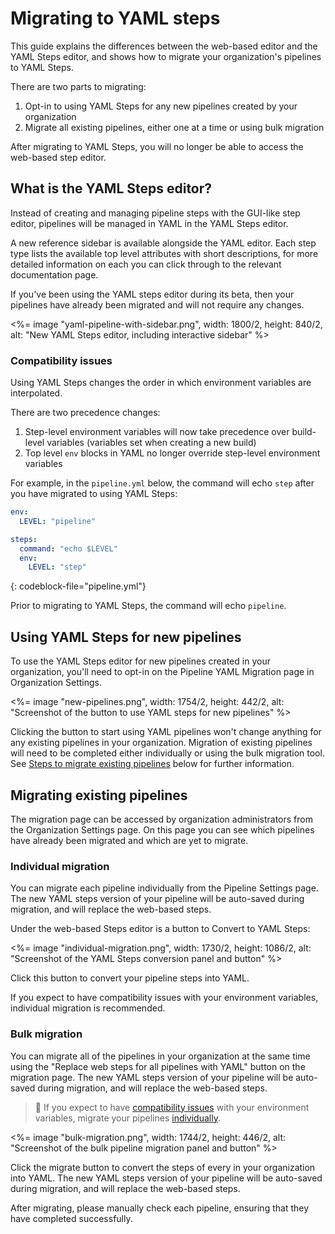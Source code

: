 # Migrating to YAML steps

This guide explains the differences between the web-based editor and the YAML Steps editor, and shows how to migrate your organization's pipelines to YAML Steps.


There are two parts to migrating:

1. Opt-in to using YAML Steps for any new pipelines created by your organization
1. Migrate all existing pipelines, either one at a time or using bulk migration

After migrating to YAML Steps, you will no longer be able to access the web-based step editor.

## What is the YAML Steps editor?

Instead of creating and managing pipeline steps with the GUI-like step editor, pipelines will be managed in YAML in the YAML Steps editor.

A new reference sidebar is available alongside the YAML editor. Each step type lists the available top level attributes with short descriptions, for more detailed information on each you can click through to the relevant documentation page.

If you've been using the YAML steps editor during its beta, then your pipelines have already been migrated and will not require any changes.

<%= image "yaml-pipeline-with-sidebar.png", width: 1800/2, height: 840/2, alt: "New YAML Steps editor, including interactive sidebar" %>

### Compatibility issues

Using YAML Steps changes the order in which environment variables are interpolated.

There are two precedence changes:

1. Step-level environment variables will now take precedence over build-level variables (variables set when creating a new build)
1. Top level `env` blocks in YAML no longer override step-level environment variables

For example, in the `pipeline.yml` below, the command will echo `step` after you have migrated to using YAML Steps:

```yaml
env:
  LEVEL: "pipeline"

steps:
  command: "echo $LEVEL"
  env:
    LEVEL: "step"
```
{: codeblock-file="pipeline.yml"}

Prior to migrating to YAML Steps, the command will echo `pipeline`.

## Using YAML Steps for new pipelines

To use the YAML Steps editor for new pipelines created in your organization, you'll need to opt-in on the Pipeline YAML Migration page in Organization Settings.

<%= image "new-pipelines.png", width: 1754/2, height: 442/2, alt: "Screenshot of the button to use YAML steps for new pipelines" %>

Clicking the button to start using YAML pipelines won't change anything for any existing pipelines in your organization. Migration of existing pipelines will need to be completed either individually or using the bulk migration tool. See [Steps to migrate existing pipelines](#migrating-existing-pipelines) below for further information.  

## Migrating existing pipelines

The migration page can be accessed by organization administrators from the Organization Settings page. On this page you can see which pipelines have already been migrated and which are yet to migrate.

### Individual migration

You can migrate each pipeline individually from the Pipeline Settings page. The new YAML steps version of your pipeline will be auto-saved during migration, and will replace the web-based steps.

 Under the web-based Steps editor is a button to Convert to YAML Steps:

<%= image "individual-migration.png", width: 1730/2, height: 1086/2, alt: "Screenshot of the YAML Steps conversion panel and button" %>

Click this button to convert your pipeline steps into YAML.

If you expect to have compatibility issues with your environment variables, individual migration is recommended.

### Bulk migration

You can migrate all of the pipelines in your organization at the same time using the "Replace web steps for all pipelines with YAML" button on the migration page. The new YAML steps version of your pipeline will be auto-saved during migration, and will replace the web-based steps.

>📘
> If you expect to have <a href="#what-is-the-yaml-steps-editor-compatibility-issues">compatibility issues</a> with your environment variables, migrate your pipelines <a href="#migrating-existing-pipelines-individual-migration">individually</a>.

<%= image "bulk-migration.png", width: 1744/2, height: 446/2, alt: "Screenshot of the bulk pipeline migration panel and button" %>

Click the migrate button to convert the steps of every in your organization into YAML. The new YAML steps version of your pipeline will be auto-saved during migration, and will replace the web-based steps.

After migrating, please manually check each pipeline, ensuring that they have completed successfully.
